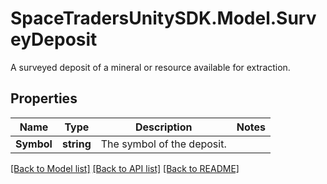 # SpaceTradersUnitySDK.Model.SurveyDeposit
A surveyed deposit of a mineral or resource available for extraction.

## Properties

Name | Type | Description | Notes
------------ | ------------- | ------------- | -------------
**Symbol** | **string** | The symbol of the deposit. | 

[[Back to Model list]](../README.md#documentation-for-models) [[Back to API list]](../README.md#documentation-for-api-endpoints) [[Back to README]](../README.md)

